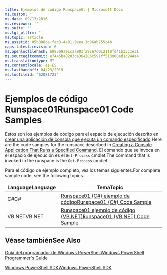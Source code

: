 ```yaml
---
title: Ejemplos de código Runspace01 | Microsoft Docs
ms.custom: ''
ms.date: 09/13/2016
ms.reviewer: ''
ms.suite: ''
ms.tgt_pltfrm: ''
ms.topic: article
ms.assetid: 05b088de-fac3-4a01-9eea-3d96ab755c4b
caps.latest.revision: 6
ms.openlocfilehash: b08569a91caa903fa9267d0121f8fd41b33c1e31
ms.sourcegitcommit: e7445ba8203da304286c591ff513900ad1c244a4
ms.translationtype: MT
ms.contentlocale: es-ES
ms.lasthandoff: 04/23/2019
ms.locfileid: "62081723"
---
```

# <a name="runspace01-code-samples"></a><span data-ttu-id="bf4e7-102">Ejemplos de código Runspace01</span><span class="sxs-lookup"><span data-stu-id="bf4e7-102">Runspace01 Code Samples</span></span>

<span data-ttu-id="bf4e7-103">Estos son los ejemplos de código para el espacio de ejecución descrito en [crear una aplicación de consola que ejecuta un comando especificado](http://msdn.microsoft.com/en-us/793a6570-a072-4799-840b-172f28ce620e).</span><span class="sxs-lookup"><span data-stu-id="bf4e7-103">Here are the code samples for the runspace described in [Creating a Console Application That Runs a Specified Command](http://msdn.microsoft.com/en-us/793a6570-a072-4799-840b-172f28ce620e).</span></span> <span data-ttu-id="bf4e7-104">El comando que se invoca en el espacio de ejecución es el `Get-Process` cmdlet.</span><span class="sxs-lookup"><span data-stu-id="bf4e7-104">The command that is invoked in the runspace is the `Get-Process` cmdlet.</span></span>

<span data-ttu-id="bf4e7-105">Para el código de ejemplo completo, vea los temas siguientes.</span><span class="sxs-lookup"><span data-stu-id="bf4e7-105">For complete sample code, see the following topics.</span></span>

|<span data-ttu-id="bf4e7-106">Language</span><span class="sxs-lookup"><span data-stu-id="bf4e7-106">Language</span></span>|<span data-ttu-id="bf4e7-107">Tema</span><span class="sxs-lookup"><span data-stu-id="bf4e7-107">Topic</span></span>|
|--------------|-----------|
|<span data-ttu-id="bf4e7-108">C#</span><span class="sxs-lookup"><span data-stu-id="bf4e7-108">C#</span></span>|[<span data-ttu-id="bf4e7-109">Runspace01 (C#) ejemplo de código</span><span class="sxs-lookup"><span data-stu-id="bf4e7-109">Runspace01 (C#) Code Sample</span></span>](./runspace01-csharp-code-sample.md)|
|<span data-ttu-id="bf4e7-110">VB.NET</span><span class="sxs-lookup"><span data-stu-id="bf4e7-110">VB.NET</span></span>|[<span data-ttu-id="bf4e7-111">Runspace01 ejemplo de código (VB.NET)</span><span class="sxs-lookup"><span data-stu-id="bf4e7-111">Runspace01 (VB.NET) Code Sample</span></span>](./runspace01-vb-net-code-sample.md)|

## <a name="see-also"></a><span data-ttu-id="bf4e7-112">Véase también</span><span class="sxs-lookup"><span data-stu-id="bf4e7-112">See Also</span></span>

[<span data-ttu-id="bf4e7-113">Guía del programador de Windows PowerShell</span><span class="sxs-lookup"><span data-stu-id="bf4e7-113">Windows PowerShell Programmer's Guide</span></span>](./windows-powershell-programmer-s-guide.md)

[<span data-ttu-id="bf4e7-114">Windows PowerShell SDK</span><span class="sxs-lookup"><span data-stu-id="bf4e7-114">Windows PowerShell SDK</span></span>](../windows-powershell-reference.md)